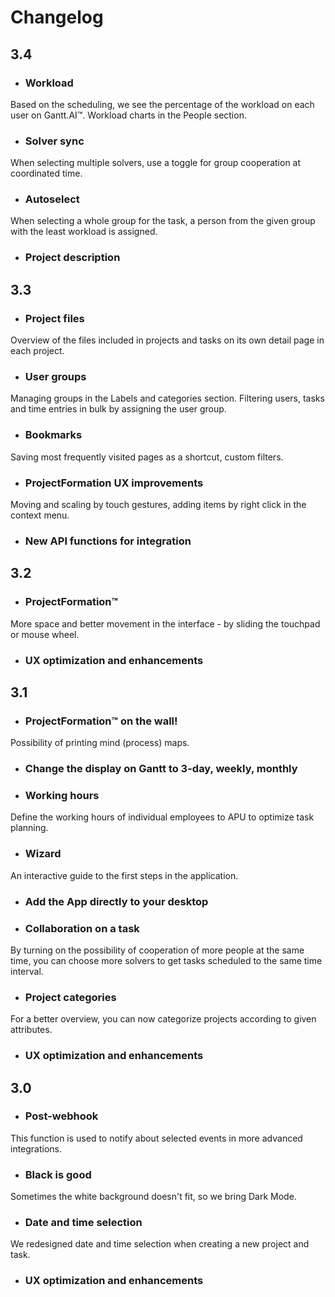 # Changelog

## 3.4

* ### Workload
Based on the scheduling, we see the percentage of the workload on each user on Gantt.AI™. Workload charts in the People section.

* ### Solver sync
When selecting multiple solvers, use a toggle for group cooperation at coordinated time.

* ### Autoselect
When selecting a whole group for the task, a person from the given group with the least workload is assigned.

* ### Project description

## 3.3

* ### Project files
Overview of the files included in projects and tasks on its own detail page in each project.

* ### User groups
Managing groups in the Labels and categories section. Filtering users, tasks and time entries in bulk by assigning the user group.

* ### Bookmarks
Saving most frequently visited pages as a shortcut, custom filters.

* ### ProjectFormation UX improvements
Moving and scaling by touch gestures, adding items by right click in the context menu.

* ### New API functions for integration

## 3.2

* ### ProjectFormation™
More space and better movement in the interface - by sliding the touchpad or mouse wheel.

* ### UX optimization and enhancements

## 3.1

* ### ProjectFormation™ on the wall!
Possibility of printing mind (process) maps.

* ### Change the display on Gantt to 3-day, weekly, monthly

* ### Working hours
Define the working hours of individual employees to APU to optimize task planning.

* ### Wizard
An interactive guide to the first steps in the application.

* ### Add the App directly to your desktop

* ### Collaboration on a task
By turning on the possibility of cooperation of more people at the same time, you can choose more solvers to get tasks scheduled to the same time interval.

* ### Project categories
For a better overview, you can now categorize projects according to given attributes.

* ### UX optimization and enhancements

## 3.0

* ### Post-webhook
This function is used to notify about selected events in more advanced integrations.

* ### Black is good
Sometimes the white background doesn't fit, so we bring Dark Mode.

* ### Date and time selection
We redesigned date and time selection when creating a new project and task.

* ### UX optimization and enhancements

